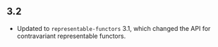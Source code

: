 3.2
---
* Updated to `representable-functors` 3.1, which changed the API for contravariant representable functors.
